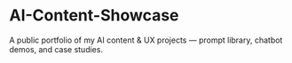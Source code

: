 # AI-Content-Showcase
A public portfolio of my AI content &amp; UX projects — prompt library, chatbot demos, and case studies.
